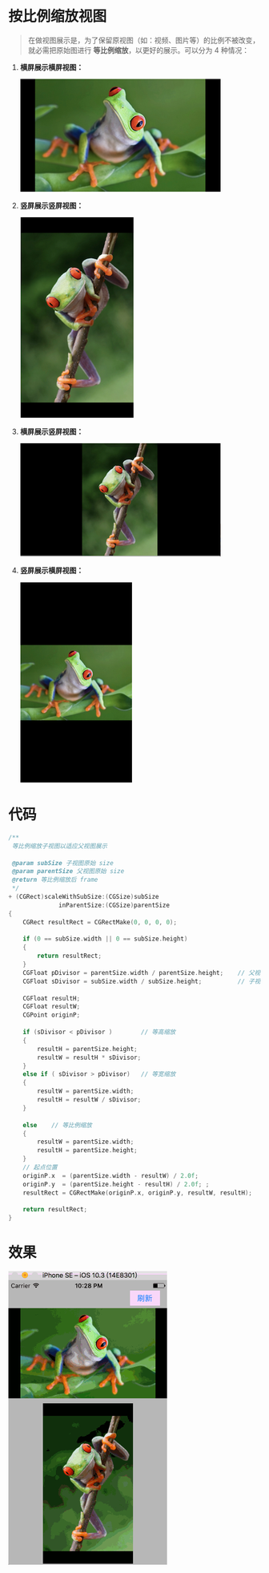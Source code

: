 # 按比例缩放视图

> 在做视图展示是，为了保留原视图（如：视频、图片等）的比例不被改变，就必需把原始图进行 **等比例缩放**，以更好的展示。可以分为 4 种情况：


1. **横屏展示横屏视图：**

	![](lsl.png)
2. **竖屏展示竖屏视图：**

	![](psp.png)
3. **横屏展示竖屏视图：**

	![](lsp.png)
4. **竖屏展示横屏视图：**
	
	![](psl.png)

# 代码
``` Objective-C
/**
 等比例缩放子视图以适应父视图展示

 @param subSize 子视图原始 size
 @param parentSize 父视图原始 size
 @return 等比例缩放后 frame
 */
+ (CGRect)scaleWithSubSize:(CGSize)subSize
              inParentSize:(CGSize)parentSize
{
    CGRect resultRect = CGRectMake(0, 0, 0, 0);
    
    if (0 == subSize.width || 0 == subSize.height)
    {
        return resultRect;
    }
    CGFloat pDivisor = parentSize.width / parentSize.height;    // 父视图比例因子（宽/高）
    CGFloat sDivisor = subSize.width / subSize.height;          // 子视图比例因子（宽/高）
    
    CGFloat resultH;
    CGFloat resultW;
    CGPoint originP;
    
    if (sDivisor < pDivisor )        // 等高缩放
    {
        resultH = parentSize.height;
        resultW = resultH * sDivisor;
    }
    else if ( sDivisor > pDivisor)   // 等宽缩放
    {
        resultW = parentSize.width;
        resultH = resultW / sDivisor;
    }
    
    else    // 等比例缩放
    {
        resultW = parentSize.width;
        resultH = parentSize.height;
    }
    // 起点位置
    originP.x  = (parentSize.width - resultW) / 2.0f;
    originP.y  = (parentSize.height - resultH) / 2.0f; ;
    resultRect = CGRectMake(originP.x, originP.y, resultW, resultH);
    
    return resultRect;
}
```

# 效果
![](ScalingView.gif)